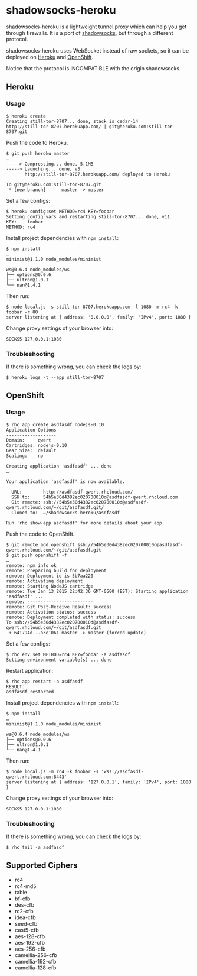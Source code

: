 shadowsocks-heroku
==================

shadowsocks-heroku is a lightweight tunnel proxy which can help you get through firewalls. It is a port of [shadowsocks](https://github.com/clowwindy/shadowsocks), but through a different protocol.

shadowsocks-heroku uses WebSocket instead of raw sockets, so it can be deployed on [Heroku](https://www.heroku.com/) and [OpenShift](https://www.openshift.com/).

Notice that the protocol is INCOMPATIBLE with the origin shadowsocks.

Heroku
------

### Usage

```
$ heroku create
Creating still-tor-8707... done, stack is cedar-14
http://still-tor-8707.herokuapp.com/ | git@heroku.com:still-tor-8707.git
```

Push the code to Heroku.

```
$ git push heroku master
…
-----> Compressing... done, 5.1MB
-----> Launching... done, v3
       http://still-tor-8707.herokuapp.com/ deployed to Heroku

To git@heroku.com:still-tor-8707.git
 * [new branch]      master -> master
```

Set a few configs:

```
$ heroku config:set METHOD=rc4 KEY=foobar
Setting config vars and restarting still-tor-8707... done, v11
KEY:    foobar
METHOD: rc4
```

Install project dependencies with `npm install`:

```
$ npm install
…
minimist@1.1.0 node_modules/minimist

ws@0.6.4 node_modules/ws
├── options@0.0.6
├── ultron@1.0.1
└── nan@1.4.1
```

Then run:

```
$ node local.js -s still-tor-8707.herokuapp.com -l 1080 -m rc4 -k foobar -r 80
server listening at { address: '0.0.0.0', family: 'IPv4', port: 1080 }
```

Change proxy settings of your browser into:

```
SOCKS5 127.0.0.1:1080
```

### Troubleshooting

If there is something wrong, you can check the logs by:

```
$ heroku logs -t --app still-tor-8707
```

OpenShift
---------

### Usage

```
$ rhc app create asdfasdf nodejs-0.10
Application Options
-------------------
Domain:     qwert
Cartridges: nodejs-0.10
Gear Size:  default
Scaling:    no

Creating application 'asdfasdf' ... done
…

Your application 'asdfasdf' is now available.

  URL:        http://asdfasdf-qwert.rhcloud.com/
  SSH to:     54b5e30d4382ec020700010d@asdfasdf-qwert.rhcloud.com
  Git remote: ssh://54b5e30d4382ec020700010d@asdfasdf-qwert.rhcloud.com/~/git/asdfasdf.git/
  Cloned to:  …/shadowsocks-heroku/asdfasdf

Run 'rhc show-app asdfasdf' for more details about your app.
```

Push the code to OpenShift.

```
$ git remote add openshift ssh://54b5e30d4382ec020700010d@asdfasdf-qwert.rhcloud.com/~/git/asdfasdf.git
$ git push openshift -f
…
remote: npm info ok
remote: Preparing build for deployment
remote: Deployment id is 5b7aa220
remote: Activating deployment
remote: Starting NodeJS cartridge
remote: Tue Jan 13 2015 22:42:36 GMT-0500 (EST): Starting application 'asdfasdf' ...
remote: -------------------------
remote: Git Post-Receive Result: success
remote: Activation status: success
remote: Deployment completed with status: success
To ssh://54b5e30d4382ec020700010d@asdfasdf-qwert.rhcloud.com/~/git/asdfasdf.git
 + 641794d...a3e1061 master -> master (forced update)
```

Set a few configs:

```
$ rhc env set METHOD=rc4 KEY=foobar -a asdfasdf
Setting environment variable(s) ... done
```

Restart application:

```
$ rhc app restart -a asdfasdf
RESULT:
asdfasdf restarted
```

Install project dependencies with `npm install`:

```
$ npm install
…
minimist@1.1.0 node_modules/minimist

ws@0.6.4 node_modules/ws
├── options@0.0.6
├── ultron@1.0.1
└── nan@1.4.1
```

Then run:

```
$ node local.js -m rc4 -k foobar -s 'wss://asdfasdf-qwert.rhcloud.com:8443'
server listening at { address: '127.0.0.1', family: 'IPv4', port: 1080 }
```

Change proxy settings of your browser into:

```
SOCKS5 127.0.0.1:1080
```

### Troubleshooting

If there is something wrong, you can check the logs by:

```
$ rhc tail -a asdfasdf
```

Supported Ciphers
-----------------

- rc4
- rc4-md5
- table
- bf-cfb
- des-cfb
- rc2-cfb
- idea-cfb
- seed-cfb
- cast5-cfb
- aes-128-cfb
- aes-192-cfb
- aes-256-cfb
- camellia-256-cfb
- camellia-192-cfb
- camellia-128-cfb
